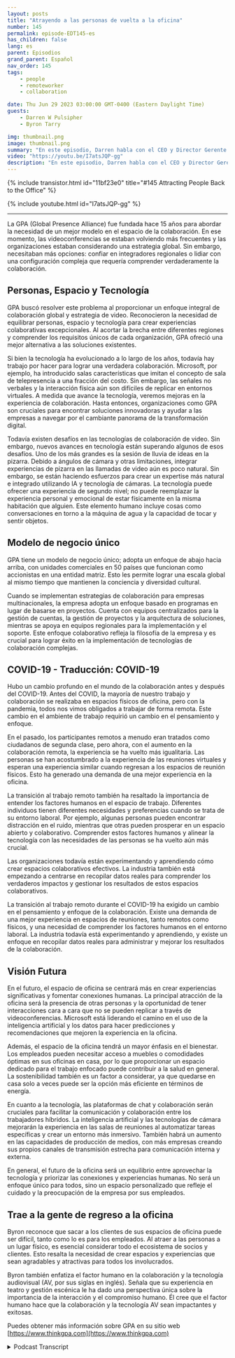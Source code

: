 ```yaml
---
layout: posts
title: "Atrayendo a las personas de vuelta a la oficina"
number: 145
permalink: episode-EDT145-es
has_children: false
lang: es
parent: Episodios
grand_parent: Español
nav_order: 145
tags:
    - people
    - remoteworker
    - collaboration

date: Thu Jun 29 2023 03:00:00 GMT-0400 (Eastern Daylight Time)
guests:
    - Darren W Pulsipher
    - Byron Tarry

img: thumbnail.png
image: thumbnail.png
summary: "En este episodio, Darren habla con el CEO y Director Gerente de GPA sobre el papel que desempeña la innovación en la colaboración para traer a las personas de vuelta a la oficina y por qué las personas necesitan la interacción cara a cara."
video: "https://youtu.be/I7atsJQP-gg"
description: "En este episodio, Darren habla con el CEO y Director Gerente de GPA sobre el papel que desempeña la innovación en la colaboración para traer a las personas de vuelta a la oficina y por qué las personas necesitan la interacción cara a cara."
---
```


<div>
{% include transistor.html id="11bf23e0" title="#145 Attracting People Back to the Office" %}

{% include youtube.html id="I7atsJQP-gg" %}
</div>

---

La GPA (Global Presence Alliance) fue fundada hace 15 años para abordar la necesidad de un mejor modelo en el espacio de la colaboración. En ese momento, las videoconferencias se estaban volviendo más frecuentes y las organizaciones estaban considerando una estrategia global. Sin embargo, necesitaban más opciones: confiar en integradores regionales o lidiar con una configuración compleja que requería comprender verdaderamente la colaboración.

## Personas, Espacio y Tecnología

GPA buscó resolver este problema al proporcionar un enfoque integral de colaboración global y estrategia de video. Reconocieron la necesidad de equilibrar personas, espacio y tecnología para crear experiencias colaborativas excepcionales. Al acortar la brecha entre diferentes regiones y comprender los requisitos únicos de cada organización, GPA ofreció una mejor alternativa a las soluciones existentes.

Si bien la tecnología ha evolucionado a lo largo de los años, todavía hay trabajo por hacer para lograr una verdadera colaboración. Microsoft, por ejemplo, ha introducido salas características que imitan el concepto de sala de telepresencia a una fracción del costo. Sin embargo, las señales no verbales y la interacción física aún son difíciles de replicar en entornos virtuales. A medida que avance la tecnología, veremos mejoras en la experiencia de colaboración. Hasta entonces, organizaciones como GPA son cruciales para encontrar soluciones innovadoras y ayudar a las empresas a navegar por el cambiante panorama de la transformación digital.

Todavía existen desafíos en las tecnologías de colaboración de video. Sin embargo, nuevos avances en tecnología están superando algunos de esos desafíos. Uno de los más grandes es la sesión de lluvia de ideas en la pizarra. Debido a ángulos de cámara y otras limitaciones, integrar experiencias de pizarra en las llamadas de video aún es poco natural. Sin embargo, se están haciendo esfuerzos para crear un expertise más natural e integrado utilizando IA y tecnología de cámaras. La tecnología puede ofrecer una experiencia de segundo nivel; no puede reemplazar la experiencia personal y emocional de estar físicamente en la misma habitación que alguien. Este elemento humano incluye cosas como conversaciones en torno a la máquina de agua y la capacidad de tocar y sentir objetos.

## Modelo de negocio único

GPA tiene un modelo de negocio único; adopta un enfoque de abajo hacia arriba, con unidades comerciales en 50 países que funcionan como accionistas en una entidad matriz. Esto les permite lograr una escala global al mismo tiempo que mantienen la conciencia y diversidad cultural.

Cuando se implementan estrategias de colaboración para empresas multinacionales, la empresa adopta un enfoque basado en programas en lugar de basarse en proyectos. Cuenta con equipos centralizados para la gestión de cuentas, la gestión de proyectos y la arquitectura de soluciones, mientras se apoya en equipos regionales para la implementación y el soporte. Este enfoque colaborativo refleja la filosofía de la empresa y es crucial para lograr éxito en la implementación de tecnologías de colaboración complejas.

## COVID-19 - Traducción: COVID-19

Hubo un cambio profundo en el mundo de la colaboración antes y después del COVID-19. Antes del COVID, la mayoría de nuestro trabajo y colaboración se realizaba en espacios físicos de oficina, pero con la pandemia, todos nos vimos obligados a trabajar de forma remota. Este cambio en el ambiente de trabajo requirió un cambio en el pensamiento y enfoque.

En el pasado, los participantes remotos a menudo eran tratados como ciudadanos de segunda clase, pero ahora, con el aumento en la colaboración remota, la experiencia se ha vuelto más igualitaria. Las personas se han acostumbrado a la experiencia de las reuniones virtuales y esperan una experiencia similar cuando regresan a los espacios de reunión físicos. Esto ha generado una demanda de una mejor experiencia en la oficina.

La transición al trabajo remoto también ha resaltado la importancia de entender los factores humanos en el espacio de trabajo. Diferentes individuos tienen diferentes necesidades y preferencias cuando se trata de su entorno laboral. Por ejemplo, algunas personas pueden encontrar distracción en el ruido, mientras que otras pueden prosperar en un espacio abierto y colaborativo. Comprender estos factores humanos y alinear la tecnología con las necesidades de las personas se ha vuelto aún más crucial.

Las organizaciones todavía están experimentando y aprendiendo cómo crear espacios colaborativos efectivos. La industria también está empezando a centrarse en recopilar datos reales para comprender los verdaderos impactos y gestionar los resultados de estos espacios colaborativos.

La transición al trabajo remoto durante el COVID-19 ha exigido un cambio en el pensamiento y enfoque de la colaboración. Existe una demanda de una mejor experiencia en espacios de reuniones, tanto remotos como físicos, y una necesidad de comprender los factores humanos en el entorno laboral. La industria todavía está experimentando y aprendiendo, y existe un enfoque en recopilar datos reales para administrar y mejorar los resultados de la colaboración.

## Visión Futura

En el futuro, el espacio de oficina se centrará más en crear experiencias significativas y fomentar conexiones humanas. La principal atracción de la oficina será la presencia de otras personas y la oportunidad de tener interacciones cara a cara que no se pueden replicar a través de videoconferencias. Microsoft está liderando el camino en el uso de la inteligencia artificial y los datos para hacer predicciones y recomendaciones que mejoren la experiencia en la oficina.

Además, el espacio de la oficina tendrá un mayor énfasis en el bienestar. Los empleados pueden necesitar acceso a muebles o comodidades óptimas en sus oficinas en casa, por lo que proporcionar un espacio dedicado para el trabajo enfocado puede contribuir a la salud en general. La sostenibilidad también es un factor a considerar, ya que quedarse en casa solo a veces puede ser la opción más eficiente en términos de energía.

En cuanto a la tecnología, las plataformas de chat y colaboración serán cruciales para facilitar la comunicación y colaboración entre los trabajadores híbridos. La inteligencia artificial y las tecnologías de cámara mejorarán la experiencia en las salas de reuniones al automatizar tareas específicas y crear un entorno más inmersivo. También habrá un aumento en las capacidades de producción de medios, con más empresas creando sus propios canales de transmisión estrecha para comunicación interna y externa.

En general, el futuro de la oficina será un equilibrio entre aprovechar la tecnología y priorizar las conexiones y experiencias humanas. No será un enfoque único para todos, sino un espacio personalizado que refleje el cuidado y la preocupación de la empresa por sus empleados.

## Trae a la gente de regreso a la oficina

Byron reconoce que sacar a los clientes de sus espacios de oficina puede ser difícil, tanto como lo es para los empleados. Al atraer a las personas a un lugar físico, es esencial considerar todo el ecosistema de socios y clientes. Esto resalta la necesidad de crear espacios y experiencias que sean agradables y atractivas para todos los involucrados.

Byron también enfatiza el factor humano en la colaboración y la tecnología audiovisual (AV, por sus siglas en inglés). Señala que su experiencia en teatro y gestión escénica le ha dado una perspectiva única sobre la importancia de la interacción y el compromiso humano. Él cree que el factor humano hace que la colaboración y la tecnología AV sean impactantes y exitosas.

Puedes obtener más información sobre GPA en su sitio web [https://www.thinkgpa.com](https://www.thinkgpa.com)



<details>
<summary> Podcast Transcript </summary>

<p></p>

</details>
